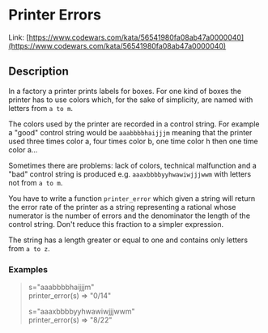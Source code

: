 # Printer Errors

Link: [https://www.codewars.com/kata/56541980fa08ab47a0000040](https://www.codewars.com/kata/56541980fa08ab47a0000040)

## Description

In a factory a printer prints labels for boxes. For one kind of boxes the printer has to use colors which, for the sake of simplicity, are named with letters from `a to m`.

The colors used by the printer are recorded in a control string. For example a "good" control string would be `aaabbbbhaijjjm` meaning that the printer used three times color a, four times color b, one time color h then one time color a...

Sometimes there are problems: lack of colors, technical malfunction and a "bad" control string is produced e.g. `aaaxbbbbyyhwawiwjjjwwm` with letters not from `a to m`.

You have to write a function `printer_error` which given a string will return the error rate of the printer as a string representing a rational whose numerator is the number of errors and the denominator the length of the control string. Don't reduce this fraction to a simpler expression.

The string has a length greater or equal to one and contains only letters from `a to z`.

### Examples

> s="aaabbbbhaijjjm"  
> printer_error(s) => "0/14"
>
> s="aaaxbbbbyyhwawiwjjjwwm"  
> printer_error(s) => "8/22"
